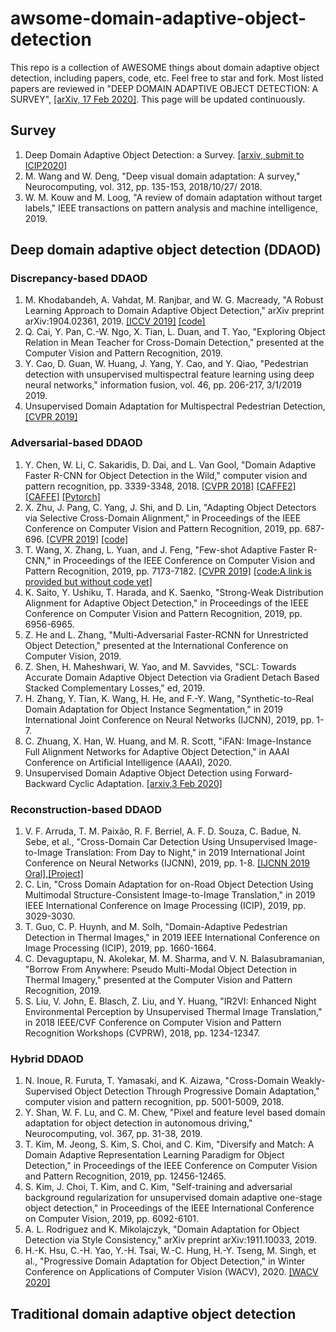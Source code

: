 # awsome-domain-adaptive-object-detection
This repo is a collection of AWESOME things about domain adaptive object detection, including papers, code, etc. Feel free to star and fork.
Most listed papers are reviewed in "DEEP DOMAIN ADAPTIVE OBJECT DETECTION: A SURVEY", [[arXiv, 17 Feb 2020]](https://arxiv.org/abs/2002.06797v1). This page will be updated continuously.

## Survey
1. Deep Domain Adaptive Object Detection: a Survey. [[arxiv, submit to ICIP2020]](https://arxiv.org/abs/2002.06797v1)
2. M. Wang and W. Deng, "Deep visual domain adaptation: A survey," Neurocomputing, vol. 312, pp. 135-153, 2018/10/27/ 2018.
3. W. M. Kouw and M. Loog, "A review of domain adaptation without target labels," IEEE transactions on pattern analysis and machine intelligence, 2019.

## Deep domain adaptive object detection (DDAOD)
### Discrepancy-based DDAOD
1. M. Khodabandeh, A. Vahdat, M. Ranjbar, and W. G. Macready, "A Robust Learning Approach to Domain Adaptive Object Detection," arXiv preprint arXiv:1904.02361, 2019. [[ICCV 2019]](https://arxiv.org/abs/1904.02361) [[code]](https://github.com/mkhodabandeh/robust_domain_adaptation)
2. Q. Cai, Y. Pan, C.-W. Ngo, X. Tian, L. Duan, and T. Yao, "Exploring Object Relation in Mean Teacher for Cross-Domain Detection," presented at the Computer Vision and Pattern Recognition, 2019.
3. Y. Cao, D. Guan, W. Huang, J. Yang, Y. Cao, and Y. Qiao, "Pedestrian detection with unsupervised multispectral feature learning using deep neural networks," information fusion, vol. 46, pp. 206-217, 3/1/2019 2019.
4. Unsupervised Domain Adaptation for Multispectral Pedestrian Detection, [[CVPR 2019]](http://openaccess.thecvf.com/content_CVPRW_2019/html/MULA/Guan_Unsupervised_Domain_Adaptation_for_Multispectral_Pedestrian_Detection_CVPRW_2019_paper.html)

### Adversarial-based DDAOD
1. Y. Chen, W. Li, C. Sakaridis, D. Dai, and L. Van Gool, "Domain Adaptive Faster R-CNN for Object Detection in the Wild," computer vision and pattern recognition, pp. 3339-3348, 2018. [[CVPR 2018]](https://arxiv.org/abs/1803.03243) [[CAFFE2]](https://github.com/krumo/Detectron-DA-Faster-RCNN) [[CAFFE]](https://github.com/yuhuayc/da-faster-rcnn) [[Pytorch]](https://github.com/tiancity-NJU/da-faster-rcnn-PyTorch)
2. X. Zhu, J. Pang, C. Yang, J. Shi, and D. Lin, "Adapting Object Detectors via Selective Cross-Domain Alignment," in Proceedings of the IEEE Conference on Computer Vision and Pattern Recognition, 2019, pp. 687-696. [[CVPR 2019]](https://ieeexplore.ieee.org/abstract/document/8953252/) [[code]](https://github.com/xinge008/SCDA)
3. T. Wang, X. Zhang, L. Yuan, and J. Feng, "Few-shot Adaptive Faster R-CNN," in Proceedings of the IEEE Conference on Computer Vision and Pattern Recognition, 2019, pp. 7173-7182. [[CVPR 2019]](http://openaccess.thecvf.com/content_CVPR_2019/html/Wang_Few-Shot_Adaptive_Faster_R-CNN_CVPR_2019_paper.html) [[code:A link is provided but without code yet]](https://github.com/twangnh/FAFRCNN)
4. K. Saito, Y. Ushiku, T. Harada, and K. Saenko, "Strong-Weak Distribution Alignment for Adaptive Object Detection," in Proceedings of the IEEE Conference on Computer Vision and Pattern Recognition, 2019, pp. 6956-6965.
5. Z. He and L. Zhang, "Multi-Adversarial Faster-RCNN for Unrestricted Object Detection," presented at the International Conference on Computer Vision, 2019.
6. Z. Shen, H. Maheshwari, W. Yao, and M. Savvides, "SCL: Towards Accurate Domain Adaptive Object Detection via Gradient Detach Based Stacked Complementary Losses," ed, 2019.
7. H. Zhang, Y. Tian, K. Wang, H. He, and F.-Y. Wang, "Synthetic-to-Real Domain Adaptation for Object Instance Segmentation," in 2019 International Joint Conference on Neural Networks (IJCNN), 2019, pp. 1-7.
8. C. Zhuang, X. Han, W. Huang, and M. R. Scott, "iFAN: Image-Instance Full Alignment Networks for Adaptive Object Detection," in AAAI Conference on Artificial Intelligence (AAAI), 2020.
9. Unsupervised Domain Adaptive Object Detection using Forward-Backward Cyclic Adaptation. [[arxiv,3 Feb 2020]](https://arxiv.org/abs/2002.00575v1)


### Reconstruction-based DDAOD
1. V. F. Arruda, T. M. Paixão, R. F. Berriel, A. F. D. Souza, C. Badue, N. Sebe, et al., "Cross-Domain Car Detection Using Unsupervised Image-to-Image Translation: From Day to Night," in 2019 International Joint Conference on Neural Networks (IJCNN), 2019, pp. 1-8. [[IJCNN 2019 Oral]](https://ieeexplore.ieee.org/document/8852008),[[Project]](https://github.com/LCAD-UFES/publications-arruda-ijcnn-2019)
2. C. Lin, "Cross Domain Adaptation for on-Road Object Detection Using Multimodal Structure-Consistent Image-to-Image Translation," in 2019 IEEE International Conference on Image Processing (ICIP), 2019, pp. 3029-3030.
3. T. Guo, C. P. Huynh, and M. Solh, "Domain-Adaptive Pedestrian Detection in Thermal Images," in 2019 IEEE International Conference on Image Processing (ICIP), 2019, pp. 1660-1664.
4. C. Devaguptapu, N. Akolekar, M. M. Sharma, and V. N. Balasubramanian, "Borrow From Anywhere: Pseudo Multi-Modal Object Detection in Thermal Imagery," presented at the Computer Vision and Pattern Recognition, 2019.
5. S. Liu, V. John, E. Blasch, Z. Liu, and Y. Huang, "IR2VI: Enhanced Night Environmental Perception by Unsupervised Thermal Image Translation," in 2018 IEEE/CVF Conference on Computer Vision and Pattern Recognition Workshops (CVPRW), 2018, pp. 1234-12347.

### Hybrid DDAOD

1. N. Inoue, R. Furuta, T. Yamasaki, and K. Aizawa, "Cross-Domain Weakly-Supervised Object Detection Through Progressive Domain Adaptation," computer vision and pattern recognition, pp. 5001-5009, 2018.
2. Y. Shan, W. F. Lu, and C. M. Chew, "Pixel and feature level based domain adaptation for object detection in autonomous driving," Neurocomputing, vol. 367, pp. 31-38, 2019.
3. T. Kim, M. Jeong, S. Kim, S. Choi, and C. Kim, "Diversify and Match: A Domain Adaptive Representation Learning Paradigm for Object Detection," in Proceedings of the IEEE Conference on Computer Vision and Pattern Recognition, 2019, pp. 12456-12465.
4. S. Kim, J. Choi, T. Kim, and C. Kim, "Self-training and adversarial background regularization for unsupervised domain adaptive one-stage object detection," in Proceedings of the IEEE International Conference on Computer Vision, 2019, pp. 6092-6101.
5. A. L. Rodriguez and K. Mikolajczyk, "Domain Adaptation for Object Detection via Style Consistency," arXiv preprint arXiv:1911.10033, 2019.
6. H.-K. Hsu, C.-H. Yao, Y.-H. Tsai, W.-C. Hung, H.-Y. Tseng, M. Singh, et al., "Progressive Domain Adaptation for Object Detection," in Winter Conference on Applications of Computer Vision (WACV), 2020. [[WACV 2020]](https://arxiv.org/abs/1910.11319)



## Traditional domain adaptive object detection
